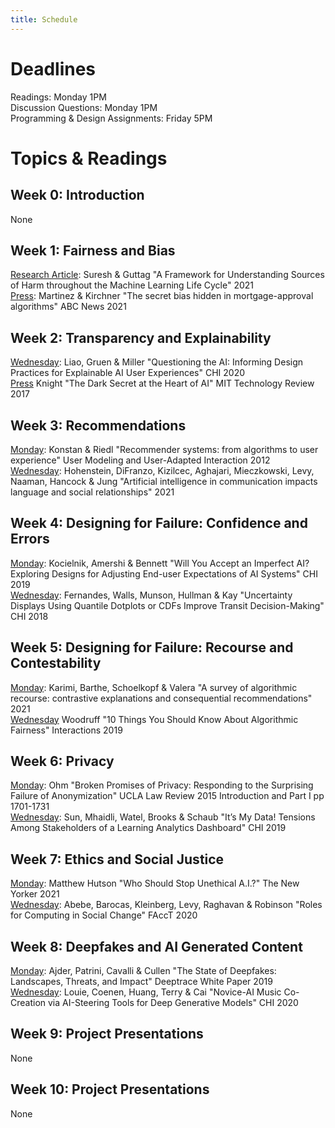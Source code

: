 ```yaml
---
title: Schedule
---
```


# Deadlines

Readings: Monday 1PM  
Discussion Questions: Monday 1PM  
Programming & Design Assignments: Friday 5PM  

# Topics & Readings

## Week 0: Introduction
None  

## Week 1: Fairness and Bias
[Research Article](https://arxiv.org/pdf/1901.10002.pdf): Suresh & Guttag "A Framework for Understanding Sources of Harm throughout the Machine Learning Life Cycle" 2021  
[Press](https://abcnews.go.com/Business/wireStory/secret-bias-hidden-mortgage-approval-algorithms-79633917): Martinez & Kirchner "The secret bias hidden in mortgage-approval algorithms" ABC News 2021  

## Week 2: Transparency and Explainability
[Wednesday](https://s3.amazonaws.com/kvaccaro.com/teaching/human-ai-interaction/Questioning_the_AI.pdf): Liao, Gruen & Miller "Questioning the AI: Informing Design Practices for Explainable AI User Experiences" CHI 2020  
[Press](https://www.technologyreview.com/2017/04/11/5113/the-dark-secret-at-the-heart-of-ai/) Knight "The Dark Secret at the Heart of AI" MIT Technology Review 2017  

## Week 3: Recommendations

[Monday](http://files.grouplens.org/papers/algorithmstouserexperience.pdf): Konstan & Riedl "Recommender systems: from algorithms to user experience" User Modeling and User-Adapted Interaction 2012  
[Wednesday](https://arxiv.org/pdf/2102.05756.pdf): Hohenstein, DiFranzo, Kizilcec, Aghajari, Mieczkowski, Levy, Naaman, Hancock & Jung "Artificial intelligence in communication impacts language and social relationships" 2021

## Week 4: Designing for Failure: Confidence and Errors
[Monday](https://www.microsoft.com/en-us/research/uploads/prod/2019/01/chi19_kocielnik_et_al.pdf): Kocielnik, Amershi & Bennett "Will You Accept an Imperfect AI? Exploring Designs for Adjusting End-user Expectations of AI Systems" CHI 2019  
[Wednesday](http://www.mjskay.com/papers/chi2018-uncertain-bus-decisions.pdf): Fernandes, Walls, Munson, Hullman & Kay "Uncertainty Displays Using Quantile Dotplots or CDFs Improve Transit Decision-Making" CHI 2018

## Week 5: Designing for Failure: Recourse and Contestability
[Monday](https://arxiv.org/pdf/2010.04050.pdf): Karimi, Barthe, Schoelkopf & Valera "A survey of algorithmic recourse: contrastive explanations and consequential recommendations" 2021  
[Wednesday](https://s3.amazonaws.com/kvaccaro.com/teaching/human-ai-interaction/woodruff_fairness.pdf) Woodruff "10 Things You Should Know About Algorithmic Fairness" Interactions 2019  

## Week 6: Privacy
[Monday](https://s3.amazonaws.com/kvaccaro.com/teaching/human-ai-interaction/Broken_Promises_of_Privacy.pdf): Ohm "Broken Promises of Privacy: Responding to the Surprising Failure of Anonymization" UCLA Law Review 2015 Introduction and Part I pp 1701-1731  
[Wednesday](http://library.usc.edu.ph/ACM/CHI2019/1proc/paper594.pdf): Sun, Mhaidli, Watel, Brooks & Schaub "It’s My Data! Tensions Among Stakeholders of a Learning Analytics Dashboard" CHI 2019 


## Week 7: Ethics and Social Justice
[Monday](https://www.newyorker.com/tech/annals-of-technology/who-should-stop-unethical-ai): Matthew Hutson "Who Should Stop Unethical A.I.?" The New Yorker 2021  
[Wednesday](https://arxiv.org/pdf/1912.04883.pdf): Abebe, Barocas, Kleinberg, Levy, Raghavan & Robinson "Roles for Computing in Social Change" FAccT 2020  

## Week 8: Deepfakes and AI Generated Content
[Monday](https://regmedia.co.uk/2019/10/08/deepfake_report.pdf): Ajder, Patrini, Cavalli & Cullen "The State of Deepfakes: Landscapes, Threats, and Impact" Deeptrace White Paper 2019  
[Wednesday](https://youralien.github.io/files/cococo_chi2020_copy.pdf): Louie, Coenen, Huang, Terry & Cai "Novice-AI Music Co-Creation via AI-Steering Tools for Deep Generative Models" CHI 2020

## Week 9: Project Presentations
None

## Week 10: Project Presentations
None
